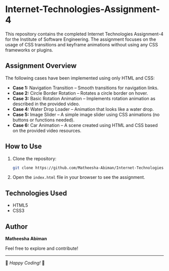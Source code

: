 # Internet-Technologies-Assignment-4

This repository contains the completed Internet Technologies Assignment-4 for the Institute of Software Engineering. The assignment focuses on the usage of CSS transitions and keyframe animations without using any CSS frameworks or plugins.

## Assignment Overview

The following cases have been implemented using only HTML and CSS:

- **Case 1:** Navigation Transition – Smooth transitions for navigation links.
- **Case 2:** Circle Border Rotation – Rotates a circle border on hover.
- **Case 3:** Basic Rotation Animation – Implements rotation animation as described in the provided video.
- **Case 4:** Water Drop Loader – Animation that looks like a water drop.
- **Case 5:** Image Slider – A simple image slider using CSS animations (no buttons or functions needed).
- **Case 6:** Car Animation – A scene created using HTML and CSS based on the provided video resources.

## How to Use

1. Clone the repository:

    ```bash
    git clone https://github.com/Matheesha-Abiman/Internet-Technologies-Assignment-4.git
    ```

3. Open the `index.html` file in your browser to see the assignment.

## Technologies Used

- HTML5
- CSS3

## Author

**Matheesha Abiman**  

Feel free to explore and contribute!

---

🌟 _Happy Coding!_ 🌟
